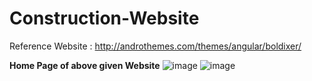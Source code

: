 # Construction-Website

Reference Website : http://androthemes.com/themes/angular/boldixer/

**Home Page of above given Website**
![image](https://github.com/rutviprajapati16/Construction-Website/assets/97946004/d40d7959-82d5-42c1-94ef-988e470747c2)
![image](https://github.com/rutviprajapati16/Construction-Website/assets/97946004/3d3f14a4-cea7-4fbe-a813-e97f24dc5b5d)


